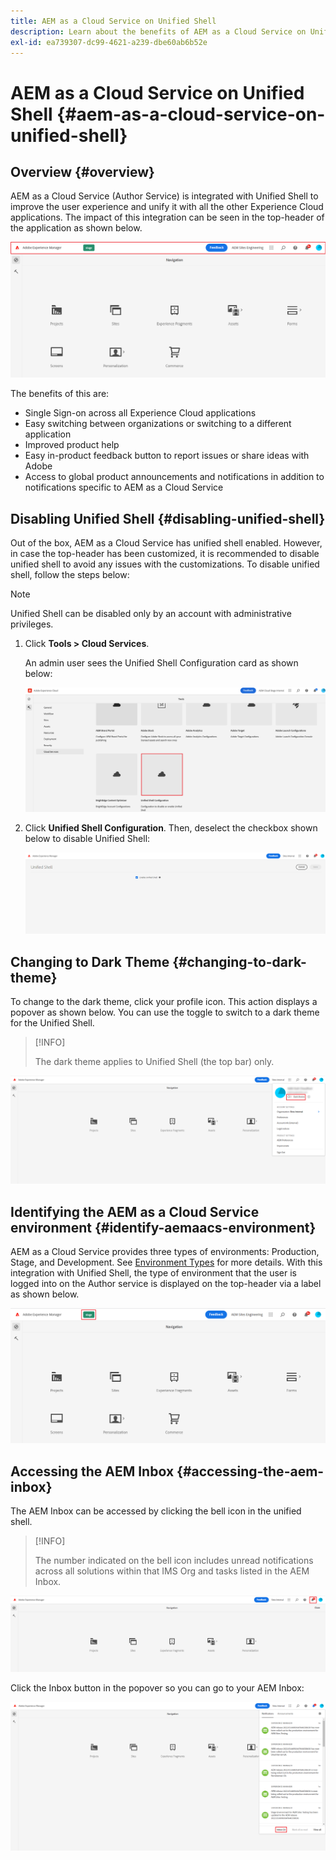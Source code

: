 ```yaml
---
title: AEM as a Cloud Service on Unified Shell
description: Learn about the benefits of AEM as a Cloud Service on Unified Shell
exl-id: ea739307-dc99-4621-a239-dbe60ab6b52e
---
```

# AEM as a Cloud Service on Unified Shell {#aem-as-a-cloud-service-on-unified-shell}

## Overview {#overview}

AEM as a Cloud Service (Author Service) is integrated with Unified Shell to improve the user experience and unify it with all the other Experience Cloud applications. The impact of this integration can be seen in the top-header of the application as shown below.

![image](/help/overview/assets/unifiedshell_header.png)

The benefits of this are:

* Single Sign-on across all Experience Cloud applications
* Easy switching between organizations or switching to a different application
* Improved product help
* Easy in-product feedback button to report issues or share ideas with Adobe
* Access to global product announcements and notifications in addition to notifications specific to AEM as a Cloud Service

## Disabling Unified Shell {#disabling-unified-shell}

Out of the box, AEM as a Cloud Service has unified shell enabled. However, in case the top-header has been customized, it is recommended to disable unified shell to avoid any issues with the customizations. To disable unified shell, follow the steps below:

>[!NOTE]
>Unified Shell can be disabled only by an account with administrative privileges.

1. Click **Tools > Cloud Services**. 

   An admin user sees the Unified Shell Configuration card as shown below:

   ![image](/help/overview/assets/unifiedshell2.png)

1. Click **Unified Shell Configuration**. Then, deselect the checkbox shown below to disable Unified Shell:

   ![image](/help/overview/assets/unifiedshell3.png)

## Changing to Dark Theme {#changing-to-dark-theme}

To change to the dark theme, click your profile icon. This action displays a popover as shown below. You can use the toggle to switch to a dark theme for the Unified Shell.

>[!INFO]
>
>The dark theme applies to Unified Shell (the top bar) only.

![image](/help/overview/assets/unifiedshell4.png)

## Identifying the AEM as a Cloud Service environment {#identify-aemaacs-environment}

AEM as a Cloud Service provides three types of environments: Production, Stage, and Development. See [Environment Types](https://experienceleague.adobe.com/docs/experience-manager-cloud-service/content/implementing/using-cloud-manager/manage-environments.html?lang=en) for more details. With this integration with Unified Shell, the type of environment that the user is logged into on the Author service is displayed on the top-header via a label as shown below.

![image](/help/overview/assets/unifiedshell_header_label.png)

## Accessing the AEM Inbox {#accessing-the-aem-inbox}

The AEM Inbox can be accessed by clicking the bell icon in the unified shell. 

>[!INFO]
>
> The number indicated on the bell icon includes unread notifications across all solutions within that IMS Org and tasks listed in the AEM Inbox.

![image](/help/overview/assets/unifiedshell5.png)

Click the Inbox button in the popover so you can go to your AEM Inbox:

![image](/help/overview/assets/unifiedshell6.png)
